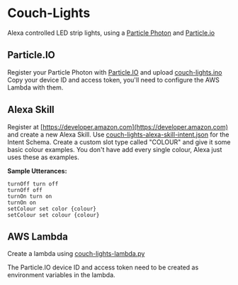 Couch-Lights
============

Alexa controlled LED strip lights, using a [Particle Photon](https://store.particle.io/#photon) and [Particle.io](https://particle.io)

Particle.IO
-----------
Register your Particle Photon with [Particle.IO](https://particle.io) and upload [couch-lights.ino](https://github.com/detobate/couch-lights/blob/master/couch-lights.ino)
Copy your device ID and access token, you'll need to configure the AWS Lambda with them.

Alexa Skill
-----------
Register at [https://developer.amazon.com](https://developer.amazon.com) and create a new Alexa Skill.
Use [couch-lights-alexa-skill-intent.json](https://github.com/detobate/couch-lights/blob/master/couch-lights-alexa-skill-intent.json) for the Intent Schema.
Create a custom slot type called "COLOUR" and give it some basic colour examples.  You don't have add every single colour, Alexa just uses these as examples.

**Sample Utterances:**

    turnOff turn off
    turnOff off
    turnOn turn on
    turnOn on
    setColour set color {colour}
    setColour set colour {colour}


AWS Lambda
----------
Create a lambda using [couch-lights-lambda.py](https://github.com/detobate/couch-lights/blob/master/couch-lights-lambda.py)

The Particle.IO device ID and access token need to be created as environment variables in the lambda.
